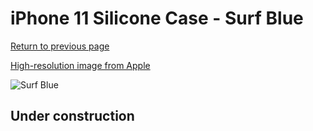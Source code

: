 # iPhone 11 Silicone Case - Surf Blue

[Return to previous page](/iphone_xr)

[High-resolution image from Apple](https://store.storeimages.cdn-apple.com/8756/as-images.apple.com/is/MXYY2?wid=4500&hei=4500&fmt=png)

<div style="width: 512px"><img src="/almost_uncompressed/MXYY2.webp" alt="Surf Blue"></div>

## Under construction
